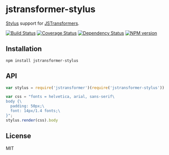 # jstransformer-stylus

[Stylus](https://learnboost.github.io/stylus/) support for [JSTransformers](http://github.com/jstransformers/jstransformer-stylus).

[![Build Status](https://img.shields.io/travis/jstransformers/jstransformer-stylus/master.svg)](https://travis-ci.org/jstransformers/jstransformer-stylus)
[![Coverage Status](https://img.shields.io/codecov/c/github/jstransformers/jstransformer-stylus/master.svg)](https://codecov.io/gh/jstransformers/jstransformer-stylus)
[![Dependency Status](https://img.shields.io/david/jstransformers/jstransformer-stylus/master.svg)](http://david-dm.org/jstransformers/jstransformer-stylus)
[![NPM version](https://img.shields.io/npm/v/jstransformer-stylus.svg)](https://www.npmjs.org/package/jstransformer-stylus)

## Installation

    npm install jstransformer-stylus

## API

```js
var stylus = require('jstransformer')(require('jstransformer-stylus'))

var css = "fonts = helvetica, arial, sans-serif\
body {\
  padding: 50px;\
  font: 14px/1.4 fonts;\
}";
stylus.render(css).body
```

## License

MIT
